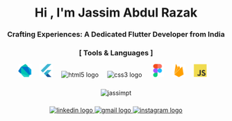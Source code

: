 <h1 align="center">Hi , I'm Jassim Abdul Razak</h1>
<h3 align="center">Crafting Experiences: A Dedicated Flutter Developer from India</h3>



<h3 align="center">[ Tools & Languages ]</h3>

<div align="center">
  <img src="https://github.com/devicons/devicon/blob/v2.15.1/icons/dart/dart-original.svg" height="30" alt="javascript logo"  />
  <img width="12" />
  <img src="https://github.com/devicons/devicon/blob/v2.15.1/icons/flutter/flutter-original.svg" height="30" alt="react logo"  />
  <img width="12" />
  <img src="https://cdn.jsdelivr.net/gh/devicons/devicon/icons/html5/html5-original.svg" height="30" alt="html5 logo"  />
  <img width="12" />
  <img src="https://cdn.jsdelivr.net/gh/devicons/devicon/icons/css3/css3-original.svg" height="30" alt="css3 logo"  />
  <img width="12" />
   <img src="https://github.com/devicons/devicon/blob/v2.15.1/icons/figma/figma-original.svg" height="30" alt="javascript logo"  />
  <img width="12" />
  <img src="https://github.com/devicons/devicon/blob/v2.15.1/icons/firebase/firebase-plain.svg" height="30" alt="react logo"  />
  <img width="12" />
  <img src="https://github.com/devicons/devicon/blob/v2.15.1/icons/javascript/javascript-original.svg" height="30" alt="html5 logo"  />
  <img width="12" />
 
</div>

###


<p align ="center"> <img align="center" src="https://github-readme-streak-stats.herokuapp.com/?user=jassimpt&theme=dark&hide_border=false&border_radius=15" alt="jassimpt" /></p>

###

<div align="center">
  <a href="https://www.linkedin.com/in/jassimpt/">
    <img src="https://img.shields.io/static/v1?message=LinkedIn&logo=linkedin&label=&color=0077B5&logoColor=white&labelColor=&style=for-the-badge" height="35" alt="linkedin logo"  />
  </a>
  <a href="mailto:jassimmuthu990@gmail.com">
    <img src="https://img.shields.io/static/v1?message=Gmail&logo=gmail&label=&color=D14836&logoColor=white&labelColor=&style=for-the-badge" height="35" alt="gmail logo"  />
  </a>
  <a href="https://www.instagram.com/_jassim_pt/">
    <img src="https://img.shields.io/static/v1?message=Instagram&logo=instagram&label=&color=E4405F&logoColor=white&labelColor=&style=for-the-badge" height="35" alt="instagram logo"  />
  </a>
</div>

